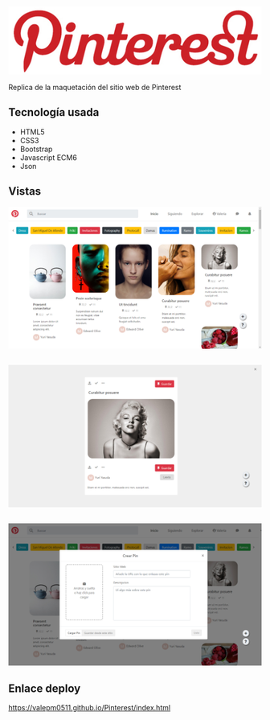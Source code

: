 ![image](src/img/logoReadme.jpg)

Replica de la maquetación del sitio web de Pinterest

## Tecnología usada

* HTML5
* CSS3
* Bootstrap
* Javascript ECM6
* Json

## Vistas

![image](src/img/img1.jpg)

##

![image](src/img/img2.jpg)

##

![image](src/img/img3.jpg)

## Enlace deploy

https://valepm0511.github.io/Pinterest/index.html